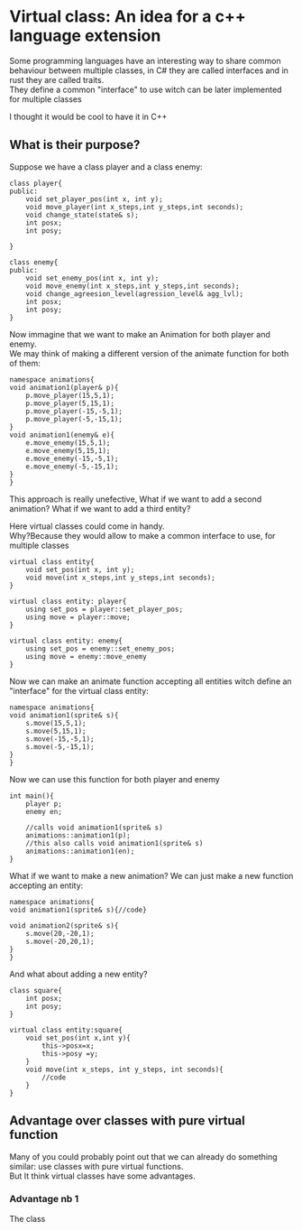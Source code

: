 # Virtual class: An idea for a c++ language extension

Some programming languages have an interesting way to share common behaviour between multiple classes, in C# they are called interfaces and in rust they are called traits.
<br>
They define a common "interface" to use witch can be later implemented for multiple classes

I thought it would be cool to have it in C++

## What is their purpose?

Suppose we have a class player and a class enemy:
```
class player{
public:
    void set_player_pos(int x, int y);
    void move_player(int x_steps,int y_steps,int seconds);
    void change_state(state& s);
    int posx;
    int posy;

}

class enemy{
public:
    void set_enemy_pos(int x, int y);
    void move_enemy(int x_steps,int y_steps,int seconds);
    void change_agreesion_level(agression_level& agg_lvl);
    int posx;
    int posy;
}
```

Now immagine that we want to make an Animation for both player and enemy.
<br>
We may think of making a different version of the animate function for both of them: 

```
namespace animations{
void animation1(player& p){
    p.move_player(15,5,1);
    p.move_player(5,15,1);
    p.move_player(-15,-5,1);
    p.move_player(-5,-15,1);
}
void animation1(enemy& e){
    e.move_enemy(15,5,1);
    e.move_enemy(5,15,1);
    e.move_enemy(-15,-5,1);
    e.move_enemy(-5,-15,1);
}
}
```

This approach is really unefective, What if we want to add a second animation? What if we want to add a third entity?

Here virtual classes could come in handy.
<br>
Why?Because they would allow to make a common interface to use, for multiple classes 

```
virtual class entity{
    void set_pos(int x, int y);
    void move(int x_steps,int y_steps,int seconds);
}

virtual class entity: player{
    using set_pos = player::set_player_pos;
    using move = player::move;
}

virtual class entity: enemy{
    using set_pos = enemy::set_enemy_pos;
    using move = enemy::move_enemy
}
```

Now we can make an animate function accepting all entities witch define an "interface" for the virtual class entity:

```
namespace animations{
void animation1(sprite& s){
    s.move(15,5,1);
    s.move(5,15,1);
    s.move(-15,-5,1);
    s.move(-5,-15,1);
}
}

```

Now we can use this function for both player and enemy
```
int main(){
    player p;
    enemy en;

    //calls void animation1(sprite& s)
    animations::animation1(p);
    //this also calls void animation1(sprite& s)
    animations::animation1(en);
}
```

What if we want to make a new animation? We can just make a new function accepting an entity:
```
namespace animations{
void animation1(sprite& s){//code}

void animation2(sprite& s){
    s.move(20,-20,1);
    s.move(-20,20,1);
}
}

```
And what about adding a new entity?
```
class square{
    int posx;
    int posy;
}

virtual class entity:square{
    void set_pos(int x,int y){
        this->posx=x;
        this->posy =y;
    }
    void move(int x_steps, int y_steps, int seconds){
        //code
    }
}

```


## Advantage over classes with pure virtual function

Many of you could probably point out that we can already do something similar: use classes with pure virtual functions.
<br>
But It think virtual classes have some advantages.

### Advantage nb 1
The class

